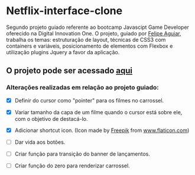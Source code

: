 # Netflix-interface-clone
Segundo projeto guiado referente ao bootcamp Javascipt Game Developer oferecido na Digital Innovation One. O projeto, guiado por <a href="https://www.linkedin.com/in/felipe-aguiar-047/"> Felipe Aguiar</a>, trabalha os temas: estruturação de layout, técnicas de CSS3 com containers e variáveis, posicionamento de elementos com Flexbox e utilização plugins Jquery a favor da aplicação.

## O projeto pode ser acessado <a href="https://Netflix-interface-clone.mrcs22.repl.co">aqui</a>

### Alterações realizadas em relação ao projeto guiado:
 - [x] Definir do cursor como "pointer" para os filmes no carrossel. 
 - [x] Variar tamanho da capa de um filme quando o cursor está sobre ele, com o objetivo de destacá-lo. 
 - [x] Adicionar shortcut icon. (Icon made by <a href="https://www.flaticon.com/authors/freepik" title="Freepik">Freepik</a> from <a href="https://www.flaticon.com/" title="Flaticon"> www.flaticon.com</a>)
 - [ ] Dar vida aos botões. 
 - [ ] Criar função para transição do banner de lançamentos.
 - [ ] Criar função do zero para renderizar carrossel.
 
 
 
 
 
 
 
 
